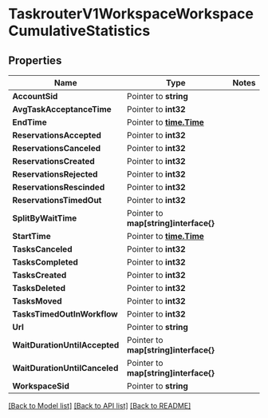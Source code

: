 # TaskrouterV1WorkspaceWorkspaceCumulativeStatistics

## Properties
Name | Type | Notes
------------ | ------------- | -------------
**AccountSid** | Pointer to **string** | 
**AvgTaskAcceptanceTime** | Pointer to **int32** | 
**EndTime** | Pointer to [**time.Time**](time.Time.md) | 
**ReservationsAccepted** | Pointer to **int32** | 
**ReservationsCanceled** | Pointer to **int32** | 
**ReservationsCreated** | Pointer to **int32** | 
**ReservationsRejected** | Pointer to **int32** | 
**ReservationsRescinded** | Pointer to **int32** | 
**ReservationsTimedOut** | Pointer to **int32** | 
**SplitByWaitTime** | Pointer to **map[string]interface{}** | 
**StartTime** | Pointer to [**time.Time**](time.Time.md) | 
**TasksCanceled** | Pointer to **int32** | 
**TasksCompleted** | Pointer to **int32** | 
**TasksCreated** | Pointer to **int32** | 
**TasksDeleted** | Pointer to **int32** | 
**TasksMoved** | Pointer to **int32** | 
**TasksTimedOutInWorkflow** | Pointer to **int32** | 
**Url** | Pointer to **string** | 
**WaitDurationUntilAccepted** | Pointer to **map[string]interface{}** | 
**WaitDurationUntilCanceled** | Pointer to **map[string]interface{}** | 
**WorkspaceSid** | Pointer to **string** | 

[[Back to Model list]](../README.md#documentation-for-models) [[Back to API list]](../README.md#documentation-for-api-endpoints) [[Back to README]](../README.md)


